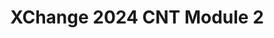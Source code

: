 ---
title: XChange 2024 CNT Module 2
redirect_to: https://docs.google.com/document/d/1Ebow3LhLIqZVuz6MnBvoQOYn7SS973cDNHO7VEkCUMw/edit?usp=sharing
redirect_from: 
  - /XC24CNTModule2FaciGuide
  - /xc24cntmodule2faciguide
---